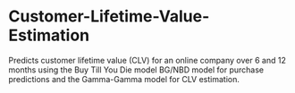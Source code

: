 # Customer-Lifetime-Value-Estimation

Predicts customer lifetime value (CLV) for an online company over 6 and 12 months using the Buy Till You Die model BG/NBD model for purchase predictions and the Gamma-Gamma model for CLV estimation.

